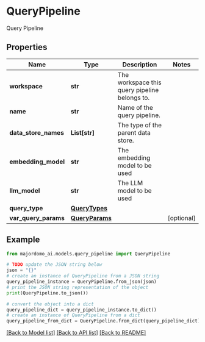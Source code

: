 # QueryPipeline

Query Pipeline

## Properties

Name | Type | Description | Notes
------------ | ------------- | ------------- | -------------
**workspace** | **str** | The workspace this query pipeline belongs to. | 
**name** | **str** | Name of the query pipeline. | 
**data_store_names** | **List[str]** | The type of the parent data store. | 
**embedding_model** | **str** | The embedding model to be used | 
**llm_model** | **str** | The LLM model to be used | 
**query_type** | [**QueryTypes**](QueryTypes.md) |  | 
**var_query_params** | [**QueryParams**](QueryParams.md) |  | [optional] 

## Example

```python
from majordomo_ai.models.query_pipeline import QueryPipeline

# TODO update the JSON string below
json = "{}"
# create an instance of QueryPipeline from a JSON string
query_pipeline_instance = QueryPipeline.from_json(json)
# print the JSON string representation of the object
print(QueryPipeline.to_json())

# convert the object into a dict
query_pipeline_dict = query_pipeline_instance.to_dict()
# create an instance of QueryPipeline from a dict
query_pipeline_from_dict = QueryPipeline.from_dict(query_pipeline_dict)
```
[[Back to Model list]](../README.md#documentation-for-models) [[Back to API list]](../README.md#documentation-for-api-endpoints) [[Back to README]](../README.md)


